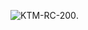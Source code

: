![KTM-RC-200](https://user-images.githubusercontent.com/102200816/159851058-7c346f96-ad6c-463f-99aa-71df74d6e987.png).
